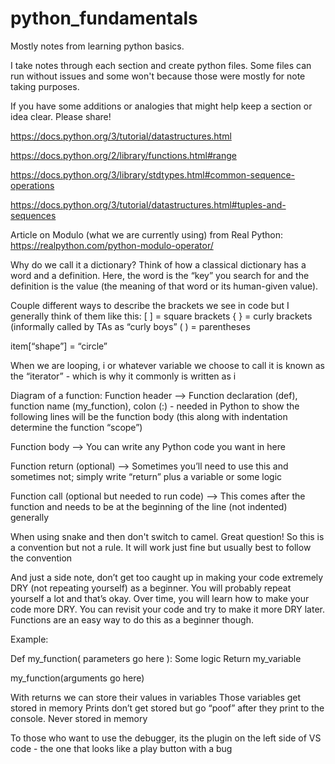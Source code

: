 # python_fundamentals
Mostly notes from learning python basics.

I take notes through each section and create python files. 
Some files can run without issues and some won't because those were mostly for note taking purposes.

If you have some additions or analogies that might help keep a section or idea clear. Please share!

https://docs.python.org/3/tutorial/datastructures.html

https://docs.python.org/2/library/functions.html#range

https://docs.python.org/3/library/stdtypes.html#common-sequence-operations

https://docs.python.org/3/tutorial/datastructures.html#tuples-and-sequences

Article on Modulo (what we are currently using) from Real Python: https://realpython.com/python-modulo-operator/


Why do we call it a dictionary? Think of how a classical dictionary has a word and a definition. Here, the word is the “key” you search for and the definition is the value (the meaning of that word or its human-given value).

Couple different ways to describe the brackets we see in code but I generally think of them like this:
[ ] = square brackets
{ } = curly brackets (informally called by TAs as “curly boys”
( ) = parentheses

item[“shape”] = “circle”


When we are looping, i or whatever variable we choose to call it is known as the “iterator” - which is why it commonly is written as i

Diagram of a function:
Function header —>
Function declaration (def), function name (my_function), colon (:) - needed in Python to show the following lines will be the function body (this along with indentation determine the function “scope”)

Function body —>
You can write any Python code you want in here

Function return (optional) —>
Sometimes you’ll need to use this and sometimes not; simply write “return” plus a variable or some logic

Function call (optional but needed to run code) —>
This comes after the function and needs to be at the beginning of the line (not indented) generally

When using snake and then don't switch to camel.
Great question! So this is a convention but not a rule. It will work just fine but usually best to follow the convention

And just a side note, don’t get too caught up in making your code extremely DRY (not repeating yourself) as a beginner. You will probably repeat yourself a lot and that’s okay. Over time, you will learn how to make your code more DRY. You can revisit your code and try to make it more DRY later. Functions are an easy way to do this as a beginner though.

Example:

Def my_function( parameters go here ):
   Some logic
   Return my_variable

my_function(arguments go here)

With returns we can store their values in variables
Those variables get stored in memory
Prints don’t get stored but go “poof” after they print to the console. Never stored in memory

To those who want to use the debugger, its the plugin on the left side of VS code - the one that looks like a play button with a bug
